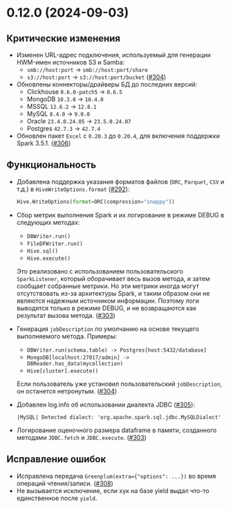 # 0.12.0 (2024-09-03)

## Критические изменения

- Изменен URL-адрес подключения, используемый для генерации HWM-имен источников S3 и Samba:
    - `smb://host:port` -> `smb://host:port/share`
    - `s3://host:port` -> `s3://host:port/bucket` ([#304](https://github.com/MobileTeleSystems/onetl/pull/304))
- Обновлены коннекторы/драйверы БД до последних версий:
    - Clickhouse `0.6.0-patch5` → `0.6.5`
    - MongoDB `10.3.0` → `10.4.0`
    - MSSQL `12.6.2` → `12.8.1`
    - MySQL `8.4.0` → `9.0.0`
    - Oracle `23.4.0.24.05` → `23.5.0.24.07`
    - Postgres `42.7.3` → `42.7.4`
- Обновлен пакет `Excel` с `0.20.3` до `0.20.4`, для включения поддержки Spark 3.5.1. ([#306](https://github.com/MobileTeleSystems/onetl/pull/306))

## Функциональность

- Добавлена поддержка указания форматов файлов (`ORC`, `Parquet`, `CSV` и т.д.) в `HiveWriteOptions.format` ([#292](https://github.com/MobileTeleSystems/onetl/pull/292)):

  ```python
  Hive.WriteOptions(format=ORC(compression="snappy"))
  ```

- Сбор метрик выполнения Spark и их логирование в режиме DEBUG в следующих методах:
    - `DBWriter.run()`
    - `FileDFWriter.run()`
    - `Hive.sql()`
    - `Hive.execute()`

  Это реализовано с использованием пользовательского `SparkListener`, который оборачивает весь вызов метода, и  затем сообщает собранные метрики. Но эти метрики иногда могут отсутствовать из-за архитектуры Spark, и таким образом они не являются надежным источником информации. Поэтому логи выводятся только в режиме DEBUG, и не возвращаются как результат вызова метода. ([#303](https://github.com/MobileTeleSystems/onetl/pull/303))

- Генерация `jobDescription` по умолчанию на основе текущего выполняемого метода. Примеры:
    - `DBWriter.run(schema.table) -> Postgres[host:5432/database]`
    - `MongoDB[localhost:27017/admin] -> DBReader.has_data(mycollection)`
    - `Hive[cluster].execute()`

  Если пользователь уже установил пользовательский `jobDescription`, он останется нетронутым. ([#304](https://github.com/MobileTeleSystems/onetl/pull/304))

- Добавлен log.info об использовании диалекта JDBC ([#305](https://github.com/MobileTeleSystems/onetl/pull/305)):

  ```text
  |MySQL| Detected dialect: 'org.apache.spark.sql.jdbc.MySQLDialect'
  ```

- Логирование оценочного размера dataframe в памяти, созданного методами `JDBC.fetch` и `JDBC.execute`. ([#303](https://github.com/MobileTeleSystems/onetl/pull/303))

## Исправление ошибок

- Исправлена передача `Greenplum(extra={"options": ...})` во время операций чтения/записи. ([#308](https://github.com/MobileTeleSystems/onetl/pull/308))
- Не вызывается исключение, если хук на базе yield выдал что-то единственное после `yield`.
